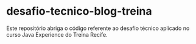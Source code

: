 # desafio-tecnico-blog-treina
Este repositório abriga o código referente ao desafio técnico aplicado no curso Java Experience do Treina Recife.
